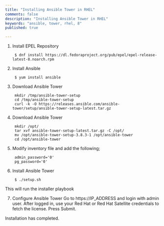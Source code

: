 ```yaml
---
title: "Installing Ansible Tower in RHEL"
comments: false
description: "Installing Ansible Tower in RHEL"
keywords: "ansible, tower, rhel, 8"
published: true

---
```



1. Install EPEL Repository
        
        $ dnf install https://dl.fedoraproject.org/pub/epel/epel-release-latest-8.noarch.rpm

2. Install Ansible

        $ yum install ansible 

3. Download Ansible Tower

        mkdir /tmp/ansible-tower-setup
        cd /tmp/ansible-tower-setup
        curl -k -O https://releases.ansible.com/ansible-tower/setup/ansible-tower-setup-latest.tar.gz

4. Download Ansible Tower

        mkdir /opt/
        tar xvf ansible-tower-setup-latest.tar.gz -C /opt/
        mv /opt/ansible-tower-setup-3.8.3-1 /opt/ansible-tower
        cd /opt/ansible-tower

5. Modify inventory file and add the following;
 
        admin_password='0'
        pg_password='0'

6. Install Ansible Tower

        $ ./setup.sh

This will run the installer playbook

7. Configure Ansible Tower
Go to https://IP_ADDRESS and login with admin user.
After logged in, use your Red Hat or Red Hat Satellite credentials to fetch the license. Press Submit.

Installation has completed.
